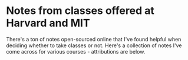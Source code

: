 # Notes from classes offered at Harvard and MIT
There's a ton of notes open-sourced online that I've found helpful when deciding whether to take classes or not. Here's a collection of notes I've come across for various courses - attributions are below.
